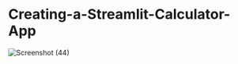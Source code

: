 # Creating-a-Streamlit-Calculator-App
![Screenshot (44)](https://github.com/Amyydv/Creating-a-Streamlit-Calculator-App/assets/112614485/e3374729-44b3-4968-a03c-e4eccfe82051)
